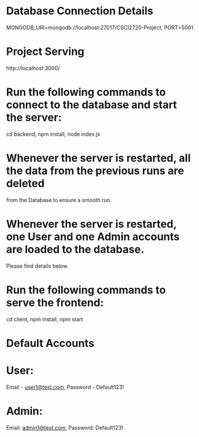 # Database Connection Details

MONGODB_URI=mongodb://localhost:27017/CSCI2720-Project,
PORT=5001

# Project Serving

http://localhost:3000/

# Run the following commands to connect to the database and start the server:

cd backend,
npm install,
node index.js

# Whenever the server is restarted, all the data from the previous runs are deleted 
from the Database to ensure a smooth run.

# Whenever the server is restarted, one User and one Admin accounts are loaded to the database.
Please find details below.

# Run the following commands to serve the frontend:

cd client,
npm install,
npm start

# Default Accounts

# User: 
 
Email - user1@test.com,
Password - Default123!

# Admin: 

Email: admin1@test.com,
Password: Default123!

